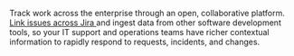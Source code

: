 <P pclass="mb-3" weight="light" color="text-gray-500 dark:text-gray-400">
    Track work across the enterprise through an open, collaborative platform. <u class="underline">
        Link issues across Jira
    </u>
    and ingest data from other software development tools, so your IT support and operations teams have
    richer contextual information to rapidly respond to requests, incidents, and changes.
</P>